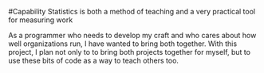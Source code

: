 #Capability Statistics is both a method of teaching and a very practical tool for measuring work

As a programmer who needs to develop my craft and who cares about how well organizations run, I have wanted to bring both together. With this project, I plan not only to to bring both projects together for myself, but to use these bits of code as a way to teach others too.
